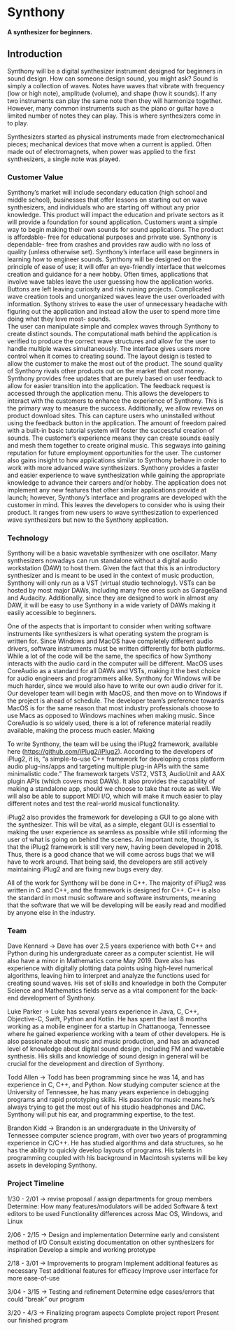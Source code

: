 # Synthony
#### A synthesizer for beginners.

## Introduction
Synthony will be a digital synthesizer instrument designed for beginners in sound design. How can someone design sound, you might ask? Sound is simply a collection of waves.  Notes have waves that vibrate with frequency (low or high note), amplitude (volume), and shape (how it sounds).  If any two instruments can play the same note then they will harmonize together.  However, many common instruments such as the piano or guitar have a limited number of notes they can play.  This is where synthesizers come in to play.

Synthesizers started as physical instruments made from electromechanical pieces; mechanical devices that move when a current is applied.  Often made out of electromagnets, when power was applied to the first synthesizers, a single note was played.

### Customer Value
Synthony’s market will include secondary education (high school and middle school), businesses that offer lessons on starting out on wave synthesizers, and individuals who are starting off without any prior knowledge. This product will impact the education and private sectors as it will provide a foundation for sound application. Customers want a simple way to begin making their own sounds for sound applications. The product is affordable- free for educational purposes and private use. Synthony is dependable- free from crashes and provides raw audio with no loss of quality (unless otherwise set). Synthony’s interface will ease beginners in learning how to engineer sounds. Synthony will be designed on the principle of ease of use; it will offer an eye-friendly interface that welcomes creation and guidance for a new hobby. Often times, applications that involve wave tables leave the user guessing how the application works. Buttons are left leaving curiosity and risk ruining projects. Complicated wave creation tools and unorganized waves leave the user overloaded with information. Sythony strives to ease the user of unnecessary headache with figuring out the application and instead allow the user to spend more time doing what they love most- sounds.  
The user can manipulate simple and complex waves through Synthony to create distinct sounds. The computational math behind the application is verified to produce the correct wave structures and allow for the user to handle multiple waves simultaneously. The interface gives users more control when it comes to creating sound. The layout design is tested to allow the customer to make the most out of the product. The sound quality of Synthony rivals other products out on the market that cost money. Synthony provides free updates that are purely based on user feedback to allow for easier transition into the application. The feedback request is accessed through the application menu. This allows the developers to interact with the customers to enhance the experience of Synthony. This is the primary way to measure the success. Additionally, we allow reviews on product download sites. This can capture users who uninstalled without using the feedback button in the application. The amount of freedom paired with a built-in basic tutorial system will foster the successful creation of sounds. The customer’s experience means they can create sounds easily and mesh them together to create original music. This segways into gaining reputation for future employment opportunities for the user. The customer also gains insight to how applications similar to Synthony behave in order to work with more advanced wave synthesizers. Synthony provides a faster and easier experience to wave synthesization while gaining the appropriate knowledge to advance their careers and/or hobby. The application does not implement any new features that other similar applications provide at launch; however, Synthony’s interface and programs are developed with the customer in mind. This leaves the developers to consider who is using their product. It ranges from new users to wave synthesization to experienced wave synthesizers but new to the Synthony application. 


### Technology
Synthony will be a basic wavetable synthesizer with one oscillator. Many synthesizers nowadays can run standalone without a digital audio workstation (DAW) to host them. Given the fact that this is an introductory synthesizer and is meant to be used in the context of music production, Synthony will only run as a VST (virtual studio technology). VSTs can be hosted by most major DAWs, including many free ones such as GarageBand and Audacity. Additionally, since they are designed to work in almost any DAW, it will be easy to use Synthony in a wide variety of DAWs making it easily accessible to beginners. 

One of the aspects that is important to consider when writing software instruments like synthesizers is what operating system the program is written for. Since Windows and MacOS have completely different audio drivers, software instruments must be written differently for both platforms.  While a lot of the code will be the same, the specifics of how Synthony interacts with the audio card in the computer will be different. MacOS uses CoreAudio as a standard for all DAWs and VSTs, making it the best choice for audio engineers and programmers alike.  Synthony for Windows will be much harder, since we would also have to write our own audio driver for it.  Our developer team will begin with MacOS, and then move on to Windows if the project is ahead of schedule. The developer team’s preference towards MacOS is for the same reason that most industry professionals choose to use Macs as opposed to Windows machines when making music. Since CoreAudio is so widely used, there is a lot of reference material readily available, making the process much easier. Making 

To write Synthony, the team will be using the iPlug2 framework, available here (https://github.com/iPlug2/iPlug2). According to the developers of iPlug2, it is, “a simple-to-use C++ framework for developing cross platform audio plug-ins/apps and targeting multiple plug-in APIs with the same minimalistic code.” The framework targets VST2, VST3, AudioUnit and AAX plugin APIs (which covers most DAWs). It also provides the capability of making a standalone app, should we choose to take that route as well. We will also be able to support MIDI I/O, which will make it much easier to play different notes and test the real-world musical functionality. 

iPlug2 also provides the framework for developing a GUI to go alone with the synthesizer. This will be vital, as a simple, elegant GUI is essential to making the user experience as seamless as possible while still informing the user of what is going on behind the scenes. An important note, though, is that the iPlug2 framework is still very new, having been developed in 2018. Thus, there is a good chance that we will come across bugs that we will have to work around. That being said, the developers are still actively maintaining iPlug2 and are fixing new bugs every day. 

All of the work for Synthony will be done in C++. The majority of iPlug2 was written in C and C++, and the framework is designed for C++. C++ is also the standard in most music software and software instruments, meaning that the software that we will be developing will be easily read and modified by anyone else in the industry. 

### Team
Dave Kennard -> Dave has over 2.5 years experience with both C++ and Python during his undergraduate career as a computer scientist. He will also have a minor in Mathematics come May 2019. Dave also has experience with digitally plotting data points using high-level numerical algorithms, leaving him to interpret and analyze the functions used for creating sound waves. His set of skills and knowledge in both the Computer Science and Mathematics fields serve as a vital component for the back-end development of Synthony. 

Luke Parker -> Luke has several years experience in Java, C, C++, Objective-C, Swift, Python and Kotlin. He has spent the last 8 months working as a mobile engineer for a startup in Chattanooga, Tennessee where he gained experience working with a team of other developers. He is also passionate about music and music production, and has an advanced level of knowledge about digital sound design, including FM and wavetable synthesis. His skills and knowledge of sound design in general will be crucial for the development and direction of Synthony.

Todd Allen -> Todd has been programming since he was 14, and has experience in C, C++, and Python.  Now studying computer science at the University of Tennessee, he has many years experience in debugging programs and rapid prototyping skills.  His passion for music means he’s always trying to get the most out of his studio headphones and DAC.  Synthony will put his ear, and programming expertise, to the test.

Brandon Kidd -> Brandon is an undergraduate in the University of Tennessee computer science program, with over two years of programming experience in C/C++.  He has studied algorithms and data structures, so he has the ability to quickly develop layouts of programs. His talents in programming coupled with his background in Macintosh systems will be key assets in developing Synthony.

### Project Timeline
1/30 - 2/01 -> revise proposal / assign departments for group members
	Determine:
		How many features/modulators will be added
		Software & text editors to be used
Functionality differences across Mac OS, Windows, and Linux

2/06 - 2/15 -> Design and implementation
	Determine early and consistent method of I/O
	Consult existing documentation on other synthesizers for inspiration
	Develop a simple and working prototype

2/18 - 3/01 -> Improvements to program
	Implement additional features as necessary
	Test additional features for efficacy
	Improve user interface for more ease-of-use

3/04 - 3/15 -> Testing and refinement
	Determine edge cases/errors that could “break” our program	

3/20 - 4/3   -> Finalizing program aspects
	Complete project report
	Present our finished program
